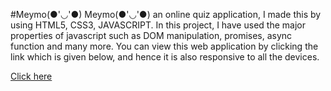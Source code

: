 #Meymo(●'◡'●)
Meymo(●'◡'●) an online quiz application, I made this by using HTML5, CSS3, JAVASCRIPT.
In this project, I have used the major properties of javascript such as DOM manipulation, promises, async function and many more.
You can view this web application by clicking the link which is given below, and hence it is also responsive to all the devices.

<a href="https://quiz-application-meymo-2024.netlify.app/">Click here</a>
